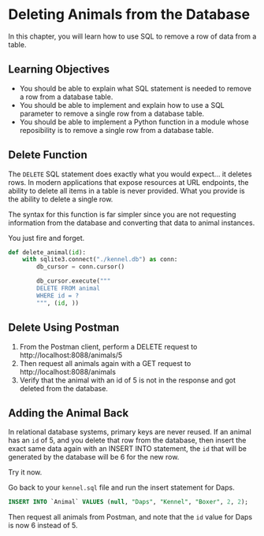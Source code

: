 # Deleting Animals from the Database

In this chapter, you will learn how to use SQL to remove a row of data from a table.

## Learning Objectives

* You should be able to explain what SQL statement is needed to remove a row from a database table.
* You should be able to implement and explain how to use a SQL parameter to remove a single row from a database table.
* You should be able to implement a Python function in a module whose reposibility is to remove a single row from a database table.

## Delete Function

The `DELETE` SQL statement does exactly what you would expect... it deletes rows. In modern applications that expose resources at URL endpoints, the ability to delete all items in a table is never provided. What you provide is the ability to delete a single row.

The syntax for this function is far simpler since you are not requesting information from the database and converting that data to animal instances.

You just fire and forget.

```py
def delete_animal(id):
    with sqlite3.connect("./kennel.db") as conn:
        db_cursor = conn.cursor()

        db_cursor.execute("""
        DELETE FROM animal
        WHERE id = ?
        """, (id, ))

```

## Delete Using Postman

1. From the Postman client, perform a DELETE request to http://localhost:8088/animals/5
1. Then request all animals again with a GET request to http://localhost:8088/animals
1. Verify that the animal with an id of 5 is not in the response and got deleted from the database.

## Adding the Animal Back

In relational database systems, primary keys are never reused. If an animal has an `id` of 5, and you delete that row from the database, then insert the exact same data again with an INSERT INTO statement, the `id` that will be generated by the database will be 6 for the new row.

Try it now.

Go back to your `kennel.sql` file and run the insert statement for Daps.

```sql
INSERT INTO `Animal` VALUES (null, "Daps", "Kennel", "Boxer", 2, 2);
```

Then request all animals from Postman, and note that the `id` value for Daps is now 6 instead of 5.